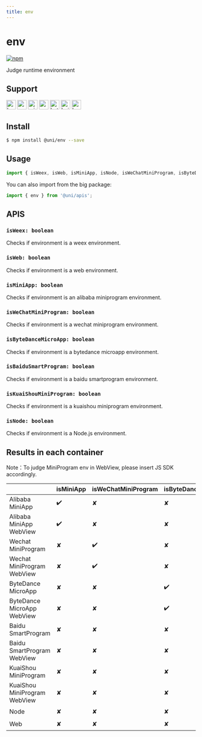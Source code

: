 ```yaml
---
title: env
---
```


# env
[![npm](https://img.shields.io/npm/v/@uni/env.svg)](https://www.npmjs.com/package/@uni/env)

Judge runtime environment

## Support
<img alt="browser" src="https://gw.alicdn.com/tfs/TB1uYFobGSs3KVjSZPiXXcsiVXa-200-200.svg" width="25px" height="25px" title="h5" /> <img alt="weex" src="https://gw.alicdn.com/tfs/TB1jM0ebMaH3KVjSZFjXXcFWpXa-200-200.svg" width="25px" height="25px" /> <img alt="miniApp" src="https://gw.alicdn.com/tfs/TB1bBpmbRCw3KVjSZFuXXcAOpXa-200-200.svg" width="25px" height="25px" title="ali miniprogram" /> <img alt="wechatMiniprogram" src="https://img.alicdn.com/tfs/TB1slcYdxv1gK0jSZFFXXb0sXXa-200-200.svg" width="25px" height="25px" title="wechatMiniprogram" /> <img alt="bytedanceMicroApp" src="https://gw.alicdn.com/tfs/TB1jFtVzO_1gK0jSZFqXXcpaXXa-200-200.svg" width="25px" height="25px" title="bytedanceMicroApp" /> <img alt="baiduSmartProgram" src="https://img.alicdn.com/imgextra/i4/O1CN01jngdBb24yGv2Fu34G_!!6000000007459-2-tps-200-200.png" width="25px" height="25px" title="baiduSmartProgram"> <img alt="kuaiShouMiniProgram" src="https://gw.alicdn.com/imgextra/i4/O1CN01kzmJMM24jcFEzp5Wv_!!6000000007427-2-tps-200-200.png" width="25px" height="25px" title="KuaiShouMiniProgram">

## Install
```bash
$ npm install @uni/env --save
```

## Usage
```javascript
import { isWeex, isWeb, isMiniApp, isNode, isWeChatMiniProgram, isByteDanceMicroApp, isBaiduSmartProgram, isKuaiShouMiniProgram } from '@uni/env';

```
You can also import from the big package:

```js
import { env } from '@uni/apis';
```

## APIS
### `isWeex: boolean`
Checks if environment is a weex environment.

### `isWeb: boolean`
Checks if environment is a web environment.

### `isMiniApp: boolean`
Checks if environment is an alibaba miniprogram environment.

### `isWeChatMiniProgram: boolean`
Checks if environment is a wechat miniprogram environment.

### `isByteDanceMicroApp: boolean`
Checks if environment is a bytedance microapp environment.

### `isBaiduSmartProgram: boolean`
Checks if environment is a baidu smartprogram environment.

### `isKuaiShouMiniProgram: boolean`
Checks if environment is a kuaishou miniprogram environment.
### `isNode: boolean`
Checks if environment is a Node.js environment.

## Results in each container

Note：To judge MiniProgram env in WebView, please insert JS SDK accordingly.

|                              | isMiniApp | isWeChatMiniProgram | isByteDanceMicroApp | isBaiduSmartProgram | isKuaiShouMiniProgram | isWeb | isWeex | isNode |
| ---------------------------- | --------- | ------------------- | ------------------  | ------------------- | --------------------- | ------ | ----- | ------ |
| Alibaba MiniApp              | ✔️         | ✘                   | ✘                   | ✘                   | ✘                     | ✘      | ✘     | ✘    |
| Alibaba MiniApp WebView      | ✔️         | ✘                   | ✘                   | ✘                   | ✘                     | ✔️      | ✘     | ✘   |
| Wechat MiniProgram           | ✘         | ✔️                   | ✘                   | ✘                   | ✘                     | ✘      | ✘     | ✘   |
| Wechat MiniProgram WebView   | ✘         | ✔️                   | ✘                   | ✘                   | ✘                     | ✔️      | ✘     | ✘   |
| ByteDance MicroApp           | ✘         | ✘                   | ✔️                   | ✘                   | ✘                     | ✘      | ✘     | ✘   |
| ByteDance MicroApp WebView   | ✘         | ✘                   | ✔️                   | ✘                   | ✘                     | ✔️      | ✘     | ✘   |
| Baidu SmartProgram           | ✘         | ✘                    | ✘                   | ✔️                  | ✘                     | ✘      | ✘     | ✘   |
| Baidu SmartProgram WebView   | ✘         | ✘                   | ✘                   | ✔️                   | ✘                     | ✔️      | ✘     | ✘   |
| KuaiShou MiniProgram         | ✘         | ✘                    | ✘                   | ✘                  | ✔️                     | ✘      | ✘     | ✘   |
| KuaiShou MiniProgram WebView | ✘         | ✘                   | ✘                   | ✘                   | ✔️                     | ✔️      | ✘     | ✘   |
| Node                         | ✘         | ✘                   | ✘                   | ✘                  | ✘                      | ✘      | ✘     | ✔️   |
| Web                          | ✘         | ✘                   | ✘                   | ✘                  | ✘                      | ✔️      | ✘     | ✘   |